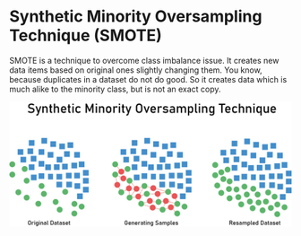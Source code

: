 # Synthetic Minority Oversampling Technique (SMOTE)
 
SMOTE is a technique to overcome class imbalance issue. It creates new data items based on original ones slightly changing them. You know, because duplicates in a dataset do not do good. So it creates data which is much alike to the minority class, but is not an exact copy. 

<p align="center">
<img src="pic/0_MaZhmNw4iqK4M086.png">
</p>

